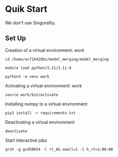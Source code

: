 # Quik Start
We don't use Singurality.
## Set Up
Creation of a virtual environment: work
```
cd /home/acf15429bz/model_merging/model_merging
```
```
module load python/3.11/3.11.9
```
```
python3 -m venv work
```
Activating a virtual environment: work
```
source work/bin/activate
```
Installing numpy to a virtual environment
```
pip3 install -r requirements.txt
```
Deactivating a virtual environment
```
deactivate
```
Start interactive jobs
```
qrsh -g gcd50654 -l rt_AG.small=1 -l h_rt=1:00:00
```

